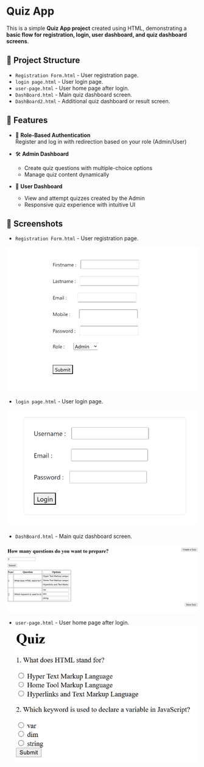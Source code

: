 # Quiz App

This is a simple **Quiz App project** created using HTML, demonstrating a **basic flow for registration, login, user dashboard, and quiz dashboard screens**.



## 📂 Project Structure

- `Registration Form.html` - User registration page.
- `login page.html` - User login page.
- `user-page.html` - User home page after login.
- `DashBoard.html` - Main quiz dashboard screen.
- `DashBoard2.html` - Additional quiz dashboard or result screen.



## 🚀 Features

- 🔐 **Role-Based Authentication**  
  Register and log in with redirection based on your role (Admin/User)

- 🛠️ **Admin Dashboard**  
  - Create quiz questions with multiple-choice options  
  - Manage quiz content dynamically

- 👥 **User Dashboard**  
  - View and attempt quizzes created by the Admin  
  - Responsive quiz experience with intuitive UI



## 📸 Screenshots
 
 - `Registration Form.html` - User registration page.

![alt text](image.png)

- `login page.html` - User login page.

![alt text](image-1.png)

- `DashBoard.html` - Main quiz dashboard screen.

![alt text](image-3.png)

- `user-page.html` - User home page after login.
![alt text](image-2.png)


